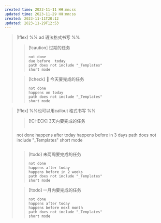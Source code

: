 ```yaml
---
created time: 2023-11-11 HH:mm:ss
updated time: 2023-11-29 HH:mm:ss
created: 2023-11-11T20:12
updated: 2023-11-29T12:53
---
```




> [!flex]
> %% ad 语法格式书写 %%
> > [!caution] 过期的任务
> > 
> > ```tasks
> > not done
> > due before  today
> > path does not include "_Templates"
> > short mode
> > ```
> > 
> 
> > [!check] 📅 今天要完成的任务
> > 
> > ```tasks
> > not done
> > happens on today 
> > path does not include "_Templates"
> > short mode
> > ```

> [!flex]
> %%也可以用callout 格式书写 %%
> > [!CHECK] 3天内要完成的任务
> > ```tasks
> not done 
> happens after today
> happens before in 3 days
> path does not include "_Templates"
> short mode
> >```
> 
> 
> > [!todo] 未两周要完成的任务
> > ```tasks
> > not done 
> > happens after today
> > happens before in 2 weeks
> > path does not include "_Templates"
> > short mode
> > 
> > ```
> 
> > [!todo] 一月内要完成的任务
> > ```tasks
> > not done 
> > happens after today
> > happens before next month 
> > path does not include "_Templates"
> > short mode
> > 
> > ```
> 


